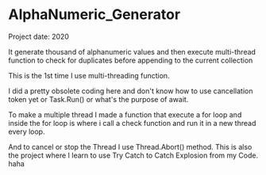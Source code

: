 # AlphaNumeric_Generator

Project date: 2020

It generate thousand of alphanumeric values and then execute multi-thread function to check for duplicates before appending to the current collection

This is the 1st time I use multi-threading function.

I did a pretty obsolete coding here and don't know how to use cancellation token yet or Task.Run() or what's the purpose of await.

To make a multiple thread I made a function that execute a for loop and inside the for loop is where i call a check function and run it in a new thread every loop.

And to cancel or stop the Thread I use Thread.Abort() method. This is also the project where I learn to use Try Catch to Catch Explosion from my Code. haha
